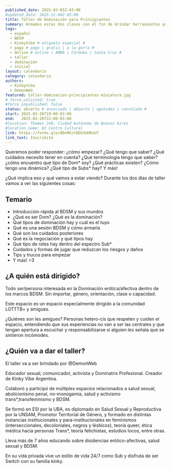 ```yaml
---
published_date: 2025-03-05Z-03:00
#updated_date: 2023-11-04Z-03:00
title: Taller de Dominación para Principiantes
summary: Armamos estas dos clases con el fin de brindar herramientas para todes aquelles que quieran adentrarse en la Dominación dentro de un marco BDSM.
tags:
  - español
  - BDSM
  - KinkyVibe # etiqueta especial #
  - pago # pago | gratis | a la gorra #
  - Online # online | AMBA | Córdoba | Santa Cruz #
  - taller
  - dominación
  - inicial
layout: calendario
category: calendario
authors:
  - KinkyVibe
  - DemonWeb
featured: taller-dominacion-principiantes-miniatura.jpg
# force_unlisted: true
#force_unpublished: false
status: abierto # anunciado | abierto | agotadas | cancelado #
start: 2025-03-26T19:00-03:00
end:   2025-03-26T22:00-03:00
#location: Thames 240, Ciudad Autónoma de Buenos Aires
#location_name: QI Centro Cultural
link: https://forms.gle/8DnRKztRDG3UHRoU7
link_text: Inscribite
---
```

Queremos poder responder: ¿cómo empezar? ¿Qué tengo que saber? ¿Qué cuidados necesito tener en cuenta? ¿Qué terminología tengo que saber? ¿cómo encuentro qué tipo de Dom* soy? ¿Qué prácticas existen? ¿Cómo tengo una dinámica? ¿Qué tipo de Subs* hay?
Y más!

¿Qué implica eso y qué vamos a estar viendo? Durante los dos días de taller vamos a ver las siguientes cosas:

## Temario

- Introducción rápida al BDSM y sus mundos
- ¿Qué es ser Dom? ¿Qué es la dominación?
- Qué tipos de dominación hay y cuál es el tuyo
- Qué es una sesión BDSM y cómo armarla
- Qué son los cuidados posteriores
- Qué es la negociación y qué tipos hay
- Qué tipo de roles hay dentro del espectro Sub\*
- Cuidados y formas de jugar que reduzcan los riesgos y daños
- Tips y trucos para empezar
- Y más! &gt;3

## ¿A quién está dirigido?

Todo ser/persona interesada en la Dominación erótica/afectiva dentro de los marcos BDSM.
Sin importar, género, orientación, clase o capacidad.

Este espacio es un espacio especialmente dirigido a la comunidad LGTTTB+ y amigues.

¿Quiénes son les amigues? Personas hetero-cis que respeten y cuiden el espacio, entendiendo que sus experiencias no van a ser las centrales y que tengan apertura a escuchar y responsabilizarse si alguien les señala que se sintieron incómodes.

## ¿Quién va a dar el taller?

El taller va a ser brindado por @DemonWeb

Educador sexual, comunicador, activista y Dominatrix Profesional. Creador de Kinky Vibe Argentina.

Colaboró y participó de múltiples espacios relacionados a salud sexual, abolicionismo penal, no-monogamia, salud y activismo trans\*,transfeminismo y BDSM.

Se formó en ESI por la UBA, es diplomado en Salud Sexual y Reproductiva por la UNSAM, Promotor Territorial de Género, y formado en distintas instancias institucionales y para-institucionales en feminismos (interseccionales, decoloniales, negros y lésbicos), teoría queer, ética médica hacia personas Trans\*, teoría fetichistas, estudios locos, entre otras.

Lleva más de 7 años educando sobre disidencias erótico-afectivas, salud sexual y BDSM.

En su vida privada vive un estilo de vida 24/7 como Sub y disfruta de ser Switch con su familia kinky.